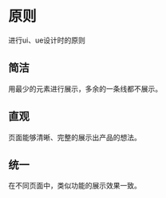 # 原则

进行ui、ue设计时的原则

## 简洁
用最少的元素进行展示，多余的一条线都不展示。

## 直观
页面能够清晰、完整的展示出产品的想法。

## 统一
在不同页面中，类似功能的展示效果一致。



